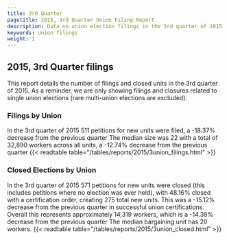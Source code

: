 ```yaml
---
title: 3rd Quarter
pagetitle: 2015, 3rd Quarter Union Filing Report
description: Data on union election filings in the 3rd quarter of 2015
keywords: union filings
weight: 1
---
```


## 2015, 3rd Quarter filings

This report details the number of filings and closed units in the 3rd quarter of 2015. As a reminder, we are only showing filings and closures related to single union elections (rare multi-union elections are excluded).

### Filings by Union
In the 3rd quarter of 2015 511 petitions for new units were filed, a -18.37% decrease from the previous quarter The median size was 22 with a total of 32,890 workers across all units, a -12.74% decrease from the previous quarter
{{< readtable table="/tables/reports/2015/3union_filings.html" >}}

### Closed Elections by Union
In the 3rd quarter of 2015 571 petitions for new units were closed (this includes petitions where no election was ever held), with 48.16% closed with a certification order, creating 275 total new units. This was a -15.12% decrease from the previous quarter in successful union certifications. Overall this represents approximately 14,319 workers, which is a -14.38% decrease from the previous quarter The median bargaining unit has 20 workers.
{{< readtable table="/tables/reports/2015/3union_closed.html" >}}
